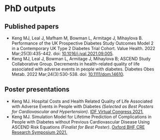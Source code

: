 # PhD outputs 

## Published papers 

- Keng MJ, Leal J, Mafham M, Bowman L, Armitage J, Mihaylova B. Performance of the UK Prospective Diabetes Study Outcomes Model 2 in a Contemporary UK Type 2 Diabetes Trial Cohort. Value Health. 2022 Mar;25(3):435-442. doi: [10.1016/j.jval.2021.09.005](https://doi.org/10.1016/j.jval.2021.09.005).
- Keng MJ, Leal J, Bowman L, Armitage J, Mihaylova B; ASCEND Study Collaborative Group. Decrements in health-related quality of life associated with adverse events in people with diabetes. Diabetes Obes Metab. 2022 Mar;24(3):530-538. doi: [10.1111/dom.14610](https://doi.org/10.1111/dom.14610).


## Poster presentations 

- Keng MJ. Hospital Costs and Health Related Quality of Life Associated with Adverse Events in People with Diabetes _(Selected as Best Posters for Cardiovascular and Hypertension)_. [IDF Virtual Congress 2021.](https://doi.org/10.26226/morressier.617c37317c09fc044a975210)
- Keng MJ. Simulation Model for Lifetime Prediction of Complications in People with Diabetes without Previous Cardiovascular Disease Using ASCEND Risk Equations _(Finalist for Best Poster)_. [Oxford BHF CRE Research Symposium 2021.](https://github.com/mjkeng/phd_presentations/blob/main/2021-11%20BHF%20symposium_poster.pdf)


